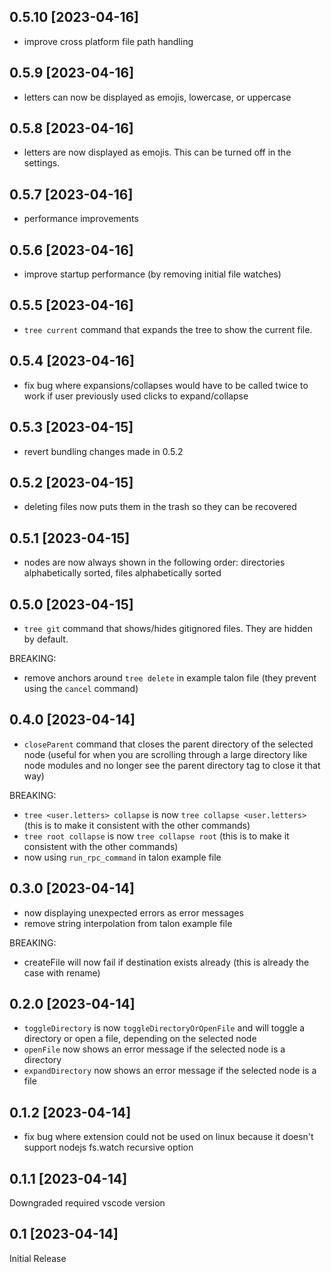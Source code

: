 ## 0.5.10 [2023-04-16]

- improve cross platform file path handling

## 0.5.9 [2023-04-16]

- letters can now be displayed as emojis, lowercase, or uppercase

## 0.5.8 [2023-04-16]

- letters are now displayed as emojis. This can be turned off in the settings.

## 0.5.7 [2023-04-16]

- performance improvements

## 0.5.6 [2023-04-16]

- improve startup performance (by removing initial file watches)

## 0.5.5 [2023-04-16]

- `tree current` command that expands the tree to show the current file.

## 0.5.4 [2023-04-16]

- fix bug where expansions/collapses would have to be called twice to work if user previously used clicks to expand/collapse

## 0.5.3 [2023-04-15]

- revert bundling changes made in 0.5.2

## 0.5.2 [2023-04-15]

- deleting files now puts them in the trash so they can be recovered

## 0.5.1 [2023-04-15]

- nodes are now always shown in the following order: directories alphabetically sorted, files alphabetically sorted

## 0.5.0 [2023-04-15]

- `tree git` command that shows/hides gitignored files. They are hidden by default.

BREAKING:

- remove anchors around `tree delete` in example talon file (they prevent using the `cancel` command)

## 0.4.0 [2023-04-14]

- `closeParent` command that closes the parent directory of the selected node (useful for when you are scrolling through a large directory like node modules and no longer see the parent directory tag to close it that way)

BREAKING:

- `tree <user.letters> collapse` is now `tree collapse <user.letters>` (this is to make it consistent with the other commands)
- `tree root collapse` is now `tree collapse root` (this is to make it consistent with the other commands)
- now using `run_rpc_command` in talon example file

## 0.3.0 [2023-04-14]

- now displaying unexpected errors as error messages
- remove string interpolation from talon example file

BREAKING:

- createFile will now fail if destination exists already (this is already the case with rename)

## 0.2.0 [2023-04-14]

- `toggleDirectory` is now `toggleDirectoryOrOpenFile` and will toggle a directory or open a file, depending on the selected node
- `openFile` now shows an error message if the selected node is a directory
- `expandDirectory` now shows an error message if the selected node is a file

## 0.1.2 [2023-04-14]

- fix bug where extension could not be used on linux because it doesn't support nodejs fs.watch recursive option

## 0.1.1 [2023-04-14]

Downgraded required vscode version

## 0.1 [2023-04-14]

Initial Release
